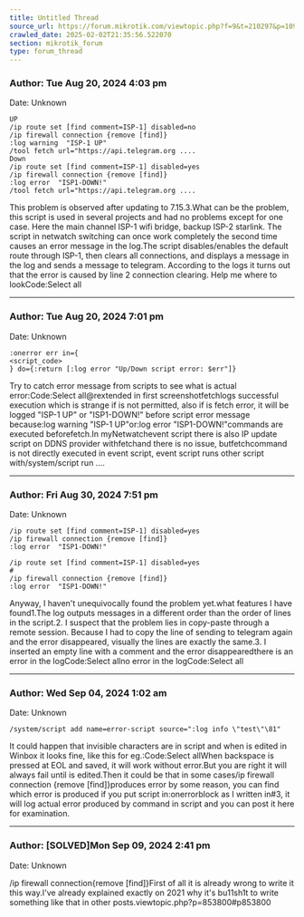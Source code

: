```yaml
---
title: Untitled Thread
source_url: https://forum.mikrotik.com/viewtopic.php?f=9&t=210297&p=1096319#p1096319
crawled_date: 2025-02-02T21:35:56.522070
section: mikrotik_forum
type: forum_thread
---
```


### Author: Tue Aug 20, 2024 4:03 pm
Date: Unknown

```
UP
/ip route set [find comment=ISP-1] disabled=no
/ip firewall connection {remove [find]}
:log warning  "ISP-1 UP"
/tool fetch url="https://api.telegram.org ....
Down
/ip route set [find comment=ISP-1] disabled=yes
/ip firewall connection {remove [find]}
:log error  "ISP1-DOWN!"
/tool fetch url="https://api.telegram.org ....
```

This problem is observed after updating to 7.15.3.What can be the problem, this script is used in several projects and had no problems except for one case. Here the main channel ISP-1 wifi bridge, backup ISP-2 starlink. The script in netwatch switching can once work completely the second time causes an error message in the log.The script disables/enables the default route through ISP-1, then clears all connections, and displays a message in the log and sends a message to telegram. According to the logs it turns out that the error is caused by line 2 connection clearing. Help me where to lookCode:Select all


---
### Author: Tue Aug 20, 2024 7:01 pm
Date: Unknown

```
:onerror err in={
<script_code>
} do={:return [:log error "Up/Down script error: $err"]}
```

Try to catch error message from scripts to see what is actual error:Code:Select all@rextended in first screenshotfetchlogs successful execution which is strange if is not permitted, also if is fetch error, it will be logged "ISP-1 UP" or "ISP1-DOWN!"  before script error message because:log warning  "ISP-1 UP"or:log error  "ISP1-DOWN!"commands are executed beforefetch.In myNetwatchevent script there is also IP update script on DDNS provider withfetchand there is no issue, butfetchcommand is not directly executed in event script, event script runs other script with/system/script run ....


---
### Author: Fri Aug 30, 2024 7:51 pm
Date: Unknown

```
/ip route set [find comment=ISP-1] disabled=yes
/ip firewall connection {remove [find]}
:log error  "ISP1-DOWN!"
```

```
/ip route set [find comment=ISP-1] disabled=yes
#
/ip firewall connection {remove [find]}
:log error  "ISP1-DOWN!"
```

Anyway, I haven't unequivocally found the problem yet.what features I have found1.The log outputs messages in a different order than the order of lines in the script.2. I suspect that the problem lies in copy-paste through a remote session. Because I had to copy the line of sending to telegram again and the error disappeared, visually the lines are exactly the same.3. I inserted an empty line with a comment and the error disappearedthere is an error in the logCode:Select allno error in the logCode:Select all


---
### Author: Wed Sep 04, 2024 1:02 am
Date: Unknown

```
/system/script add name=error-script source=":log info \"test\"\81"
```

It could happen that invisible characters are in script and when is edited in Winbox it looks fine, like this for eg.:Code:Select allWhen backspace is pressed at EOL and saved, it will work without error.But you are right it will always fail until is edited.Then it could be that in some cases/ip firewall connection {remove [find]}produces error by some reason, you can find which error is produced if you put script in:onerrorblock as I written in#3, it will log actual error produced by command in script and you can post it here for examination.


---
### Author: [SOLVED]Mon Sep 09, 2024 2:41 pm
Date: Unknown

/ip firewall connection{remove [find]}First of all it is already wrong to write it this way.I've already explained exactly on 2021 why it's bu11sh1t to write something like that in other posts.viewtopic.php?p=853800#p853800

